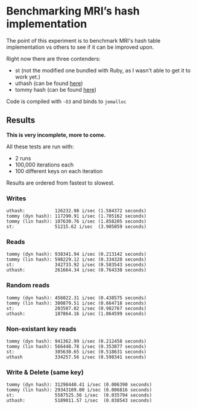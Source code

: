 # Benchmarking MRI’s hash implementation

The point of this experiment is to benchmark MRI's hash table implementation vs others to see if it can be improved upon.

Right now there are three contenders:

- st (not the modified one bundled with Ruby, as I wasn't able to get it to work yet.)
- uthash (can be found [here](https://github.com/troydhanson/uthash))
- tommy hash (can be found [here](http://tommyds.sourceforge.net))

Code is compiled with `-O3` and binds to `jemalloc`

## Results

__This is very incomplete, more to come.__

All these tests are run with:
- 2 runs
- 100,000 iterations each
- 100 different keys on each iteration

Results are ordered from fastest to slowest.

### Writes

```
uthash:           126232.98 i/sec (1.584372 seconds)
tommy (dyn hash): 117290.91 i/sec (1.705162 seconds)
tommy (lin hash): 107630.76 i/sec (1.858205 seconds)
st:               51215.62 i/sec  (3.905059 seconds)
```

### Reads

```
tommy (dyn hash): 938341.94 i/sec (0.213142 seconds)
tommy (lin hash): 598229.12 i/sec (0.334320 seconds)
st:               342733.92 i/sec (0.583543 seconds)
uthash:           261664.34 i/sec (0.764338 seconds)
```

### Random reads

```
tommy (dyn hash): 456022.31 i/sec (0.438575 seconds)
tommy (lin hash): 300879.51 i/sec (0.664718 seconds)
st:               203507.02 i/sec (0.982767 seconds)
uthash:           187864.16 i/sec (1.064599 seconds)
```

### Non-existant key reads

```
tommy (dyn hash): 941362.99 i/sec (0.212458 seconds)
tommy (lin hash): 566448.78 i/sec (0.353077 seconds)
st:               385630.65 i/sec (0.518631 seconds)
uthash            334257.56 i/sec (0.598341 seconds)
```

### Write & Delete (same key)

```
tommy (dyn hash): 31298440.41 i/sec (0.006390 seconds)
tommy (lin hash): 29343109.00 i/sec (0.006816 seconds)
st:               5587525.56 i/sec  (0.035794 seconds)
uthash:           5189011.57 i/sec  (0.038543 seconds)
```
